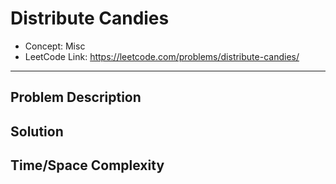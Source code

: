 # Distribute Candies

- Concept: Misc
- LeetCode Link: https://leetcode.com/problems/distribute-candies/

---

## Problem Description

## Solution

## Time/Space Complexity

